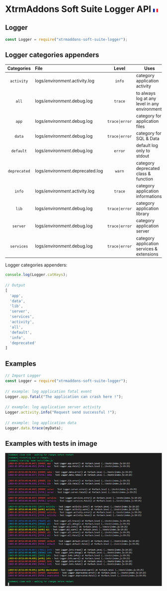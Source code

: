 # XtrmAddons Soft Suite Logger API [![fr-FR](https://github.com/shim-sao/assets/blob/master/images/france-flag-icon-16.png)](README.fr-FR.md)

## Logger

```js
const Logger = require("xtrmaddons-soft-suite-logger");
```

## Logger categories appenders

| Categories | File | Level | Uses |
|:----------:|:-----|:-----:| ---- |
|`activity`| logs/*environment*.activity.log| `info` | category application activity |
|`all`| logs/*environment*.debug.log| `trace` | to always log at any level in any environment. |
|`app`| logs/*environment*.debug.log| `trace\|error` | category for application files |
|`data`| logs/*environment*.debug.log| `trace\|error` | category for SQL & Data |
|`default`| logs/*environment*.debug.log| `error` | default log only to stdout |
|`deprecated`| logs/*environment*.deprecated.log| `warn` | category deprecated class & function |
|`info`| logs/*environment*.activity.log| `trace` | category application informations |
|`lib`| logs/*environment*.debug.log| `trace\|error` | category application library |
|`server`| logs/*environment*.debug.log| `trace\|error` | category application server |
|`services`| logs/*environment*.debug.log| `trace\|error` | category application services & extensions |

Logger categories appenders:

```js
console.log(Logger.catKeys);

// Output
[
  'app',
  'data',
  'lib',
  'server',
  'services',
  'activity',
  'all',
  'default',
  'info',
  'deprecated'
]
```

## Examples

```js
// Import Logger
const Logger = require("xtrmaddons-soft-suite-logger");

// example: log application fatal event
Logger.app.fatal("The application can crash here !");

// example: log application server activity
Logger.activity.info("Request send successful !");

// example: log application data
Logger.data.trace(myData);
```

## Examples with tests in image

![Logger tests examples](logger-output-example.jpg "Logger tests examples output")